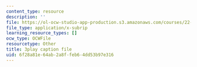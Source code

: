 ```yaml
---
content_type: resource
description: ''
file: https://ol-ocw-studio-app-production.s3.amazonaws.com/courses/22-01-introduction-to-nuclear-engineering-and-ionizing-radiation-fall-2016/6f28a81e64ab2a8ffeb64dd53b97e316_i3CzkU4Ft9U.srt
file_type: application/x-subrip
learning_resource_types: []
ocw_type: OCWFile
resourcetype: Other
title: 3play caption file
uid: 6f28a81e-64ab-2a8f-feb6-4dd53b97e316
---
```

